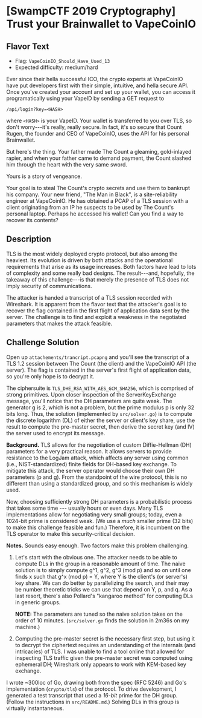 # [SwampCTF 2019 Cryptography] Trust your Brainwallet to VapeCoinIO

## Flavor Text

* Flag: `VapeCoinIO_Should_Have_Used_13`
* Expected difficulty: medium/hard

Ever since their hella successful ICO, the crypto experts at VapeCoinIO have put
developers first with their simple, intuitive, and hella secure API. Once you've
created your account and set up your wallet, you can access it programatically
using your VapeID by sending a GET request to
    
    /api/login?key=<HASH>

where `<HASH>` is your VapeID. Your wallet is transferred to you over TLS, so
don't worry---it's really, really secure. In fact, it's so secure that Count
Rugen, the founder and CEO of VapeCoinIO, uses the API for his personal
Brainwallet.

But here's the thing. Your father made The Count a gleaming, gold-inlayed
rapier, and when your father came to demand payment, the Count slashed him
through the heart with the very same sword.

Yours is a story of vengeance.

Your goal is to steal The Count's crypto secrets and use them to bankrupt his
company. Your new friend, "The Man in Black", is a site-reliability engineer at
VapeCoinIO. He has obtained a PCAP of a TLS session with a client originating
from an IP he suspects to be used by The Count's personal laptop. Perhaps he
accessed his wallet! Can you find a way to recover its contents?


## Description

TLS is the most widely deployed crypto protocol, but also among the heaviest.
Its evolution is driven by both attacks and the operational requirements that
arise as its usage increases. Both factors have lead to lots of complexity and
some really bad designs.  The result---and, hopefully, the takeaway of this
challenge---is that merely the presence of TLS does not imply security of
communications.

The attacker is handed a transcript of a TLS session recorded with Wireshark.
It is apparent from the flavor text that the attacker's goal is to recover the
flag contained in the first flight of application data sent by the server. The
challenge is to find and exploit a weakness in the negotiated parameters that
makes the attack feasible.


## Challenge Solution

Open up `attachements/trancript.pcapng` and you'll see the transcript of a TLS
1.2 session between The Count (the client) and the VapeCoinIO API (the server).
The flag is contained in the server's first flight of application data, so
you're only hope is to decrypt it.

The ciphersuite is `TLS_DHE_RSA_WITH_AES_GCM_SHA256`, which is comprised of
strong primitives. Upon closer inspection of the ServerKeyExchange message,
you'll notice that the DH parameters are quite weak. The generator g is 2, which
is not a problem, but the prime modulus p is only 32 bits long. Thus, the
solution (implemented by `src/solver.go`) is to compute the discrete logarithm
(DL) of either the server or client's key share, use the result to compute the
pre-master secret, then derive the secret key (and IV) the server used to
encrypt its message.

**Background.** 
TLS allows for the negotiation of custom Diffie-Hellman (DH) parameters for a
very practical reason. It allows servers to provide resistance to the LogJam
attack, which affects any server using common (i.e., NIST-standardized) finite
fields for DH-based key exchange. To mitigate this attack, the server operator
would choose their own DH parameters (p and g). From the standpoint of the wire
protocol, this is no different than using a standardized group, and so this
mechanism is widely used.

Now, choosing sufficiently strong DH parameters is a probabilistic process that
takes some time --- usually hours or even days. Many TLS implementations allow
for negotiating very small groups; today, even a 1024-bit prime is considered
weak. (We use a *much* smaller prime (32 bits) to make this challenge feasible
and fun.) Therefore, it is incumbent on the TLS operator to make this
security-critical decision.

**Notes.**
Sounds easy enough. Two factors make this problem challenging.
  
  1. Let's start with the obvious one. The attacker needs to be able to compute
     DLs in the group in a reasonable amount of time. The naive solution is to
     simply compute g^1, g^2, g^3 (mod p) and so on until one finds x such that
     g^x (mod p) = Y, where Y is the client's (or server's) key share. We can do
     better by parallelizing the search, and their may be number theoretic
     tricks we can use that depend on Y, p, and q. As a last resort, there's
     also Pollard's "kangaroo method" for computing DLs in generic groups.

     **NOTE:** The parameters are tuned so the naive solution takes on the order
     of 10 minutes. (`src/solver.go` finds the solution in 2m36s on my
     machine.)

  2. Computing the pre-master secret is the necessary first step, but using it
     to decrypt the ciphertext requires an understanding of the internals (and
     intricacies) of TLS. I was unable to find a tool online that allowed for
     inspecting TLS traffic given the pre-master secret was computed using
     ephemeral DH; Wireshark only appears to work with KEM-based key exchange.

I wrote ~300loc of Go, drawing both from the spec (RFC 5246) and Go's
implementation (`crypto/tls`) of the protocol. To drive development, I generated
a test transcript that used a *16-bit* prime for the DH group. (Follow the
instructions in `src/README.md`.) Solving DLs in this group is virtually
instantaneous.
